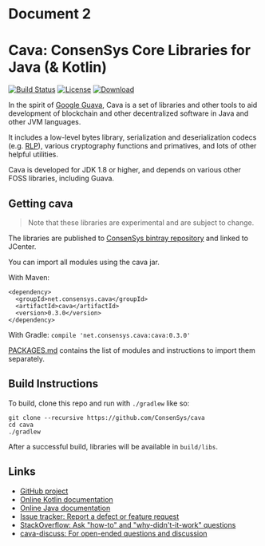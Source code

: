 # Document 2

# Cava: ConsenSys Core Libraries for Java (& Kotlin)

[![Build Status](https://circleci.com/gh/ConsenSys/cava.svg?style=shield&circle-token=440c81af8cae3c059b516a8e375471258d7e0229)](https://circleci.com/gh/ConsenSys/cava)
[![License](https://img.shields.io/badge/License-Apache%202.0-blue.svg)](https://github.com/consensys/cava/blob/master/LICENSE)
[![Download](https://api.bintray.com/packages/consensys/consensys/cava/images/download.svg?version=0.3.0) ](https://bintray.com/consensys/consensys/cava/0.3.0)

In the spirit of [Google Guava](https://github.com/google/guava/), Cava is a set of libraries and other tools to aid development of blockchain and other decentralized software in Java and other JVM languages.

It includes a low-level bytes library, serialization and deserialization codecs (e.g. [RLP](https://github.com/ethereum/wiki/wiki/RLP)), various cryptography functions and primatives, and lots of other helpful utilities.

Cava is developed for JDK 1.8 or higher, and depends on various other FOSS libraries, including Guava.

## Getting cava

> Note that these libraries are experimental and are subject to change.

The libraries are published to [ConsenSys bintray repository](https://consensys.bintray.com/consensys/) and linked to JCenter.

You can import all modules using the cava jar.

With Maven:
```
<dependency>
  <groupId>net.consensys.cava</groupId>
  <artifactId>cava</artifactId>
  <version>0.3.0</version>
</dependency>
```

With Gradle: `compile 'net.consensys.cava:cava:0.3.0'`

[PACKAGES.md](PACKAGES.md) contains the list of modules and instructions to import them separately.

## Build Instructions

To build, clone this repo and run with `./gradlew` like so:

```
git clone --recursive https://github.com/ConsenSys/cava
cd cava
./gradlew
```

After a successful build, libraries will be available in `build/libs`.

## Links

- [GitHub project](https://github.com/consensys/cava)
- [Online Kotlin documentation](https://consensys.github.io/cava/docs/kotlin/0.3.0/cava)
- [Online Java documentation](https://consensys.github.io/cava/docs/java/0.3.0)
- [Issue tracker: Report a defect or feature request](https://github.com/google/cava/issues/new)
- [StackOverflow: Ask "how-to" and "why-didn't-it-work" questions](https://stackoverflow.com/questions/ask?tags=cava+java)
- [cava-discuss: For open-ended questions and discussion](http://groups.google.com/group/cava-discuss)
